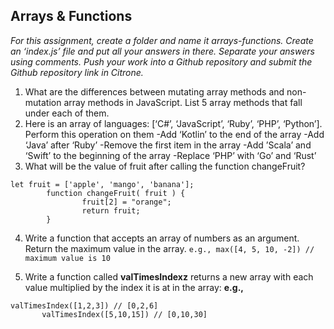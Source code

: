 ## Arrays & Functions

*For this assignment, create a folder and name it arrays-functions. Create an ‘index.js’ file and put all your answers in there. Separate your answers using comments. Push your work into a Github repository and submit the Github repository link in Citrone.*

1. What are the differences between mutating array methods and non-mutation array methods in JavaScript. List 5 array methods that fall under each of them.
2. Here is an array of languages: [‘C#’, ‘JavaScript’, ‘Ruby’, ‘PHP’, ‘Python’]. Perform this operation on them 
    -Add ‘Kotlin’ to the end of the array
    -Add ‘Java’ after ‘Ruby’
    -Remove the first item in the array
    -Add ’Scala’ and ‘Swift’ to the beginning of the array
    -Replace ‘PHP’ with ‘Go’ and ‘Rust’
3. What will be the value of fruit after calling the function changeFruit?
```
let fruit = ['apple', 'mango', 'banana'];
		function changeFruit( fruit ) {
    			fruit[2] = "orange";
    			return fruit;
		}

```
4. Write a function that accepts an array of numbers as an argument. Return the maximum value in the array.
``` e.g., max([4, 5, 10, -2]) // maximum value is 10 ```

5. Write a function called **valTimesIndexz** returns a new array with each value multiplied by the index it is at in the array:
**e.g.,**
 ```
 valTimesIndex([1,2,3]) // [0,2,6]
		valTimesIndex([5,10,15]) // [0,10,30]
 
 ```       

